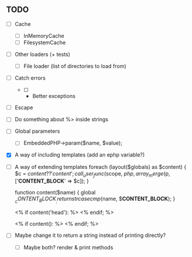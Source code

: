 

## TODO

- [ ] Cache
    - [ ] InMemoryCache
    - [ ] FilesystemCache
- [ ] Other loaders (+ tests)
    - [ ] File loader (list of directories to load from)
- [ ] Catch errors
    - [ ] + Better exceptions
- [ ] Escape <?php & ?>
- [ ] Do something about %> inside strings
- [ ] Global parameters
    - [ ] EmbeddedPHP->param($name, $value);
- [x] A way of including templates (add an ephp variable?)
- [ ] A way of extending templates
    foreach (layout($globals) as $content) {
        $c = $content??'content';
        call_user_func($scope, $php, array_merge($p, ['__CONTENT_BLOCK__' => $c]);
    }

    function content($name)
    {
        global $__CONTENT_BLOCK__;
        return strcasecmp($name, $__CONTENT_BLOCK__);
    }

    <% if content('head'): %>
    <% endif; %>

    <% if content(): %>
    <% endif; %>


- [ ] Maybe change it to return a string instead of printing directly?
    - [ ] Maybe both? render & print methods